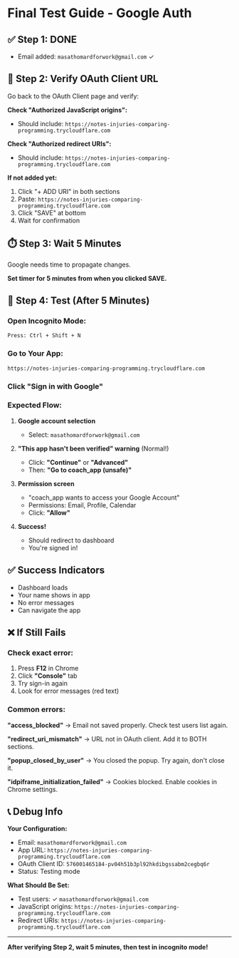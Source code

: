 # Final Test Guide - Google Auth

## ✅ Step 1: DONE
- Email added: `masathomardforwork@gmail.com` ✓

## 🔄 Step 2: Verify OAuth Client URL

Go back to the OAuth Client page and verify:

**Check "Authorized JavaScript origins":**
- Should include: `https://notes-injuries-comparing-programming.trycloudflare.com`

**Check "Authorized redirect URIs":**
- Should include: `https://notes-injuries-comparing-programming.trycloudflare.com`

**If not added yet:**
1. Click "+ ADD URI" in both sections
2. Paste: `https://notes-injuries-comparing-programming.trycloudflare.com`
3. Click "SAVE" at bottom
4. Wait for confirmation

## ⏱️ Step 3: Wait 5 Minutes

Google needs time to propagate changes.

**Set timer for 5 minutes from when you clicked SAVE.**

## 🧪 Step 4: Test (After 5 Minutes)

### Open Incognito Mode:
```
Press: Ctrl + Shift + N
```

### Go to Your App:
```
https://notes-injuries-comparing-programming.trycloudflare.com
```

### Click "Sign in with Google"

### Expected Flow:

1. **Google account selection**
   - Select: `masathomardforwork@gmail.com`

2. **"This app hasn't been verified" warning** (Normal!)
   - Click: **"Continue"** or **"Advanced"**
   - Then: **"Go to coach_app (unsafe)"**

3. **Permission screen**
   - "coach_app wants to access your Google Account"
   - Permissions: Email, Profile, Calendar
   - Click: **"Allow"**

4. **Success!**
   - Should redirect to dashboard
   - You're signed in!

## ✅ Success Indicators

- Dashboard loads
- Your name shows in app
- No error messages
- Can navigate the app

## ❌ If Still Fails

### Check exact error:

1. Press **F12** in Chrome
2. Click **"Console"** tab
3. Try sign-in again
4. Look for error messages (red text)

### Common errors:

**"access_blocked"**
→ Email not saved properly. Check test users list again.

**"redirect_uri_mismatch"**
→ URL not in OAuth client. Add it to BOTH sections.

**"popup_closed_by_user"**
→ You closed the popup. Try again, don't close it.

**"idpiframe_initialization_failed"**
→ Cookies blocked. Enable cookies in Chrome settings.

## 📞 Debug Info

**Your Configuration:**
- Email: `masathomardforwork@gmail.com`
- App URL: `https://notes-injuries-comparing-programming.trycloudflare.com`
- OAuth Client ID: `576001465184-pv04h51b3pl92hkdibgssabm2cegbq6r`
- Status: Testing mode

**What Should Be Set:**
- Test users: ✓ `masathomardforwork@gmail.com`
- JavaScript origins: `https://notes-injuries-comparing-programming.trycloudflare.com`
- Redirect URIs: `https://notes-injuries-comparing-programming.trycloudflare.com`

---

**After verifying Step 2, wait 5 minutes, then test in incognito mode!**
